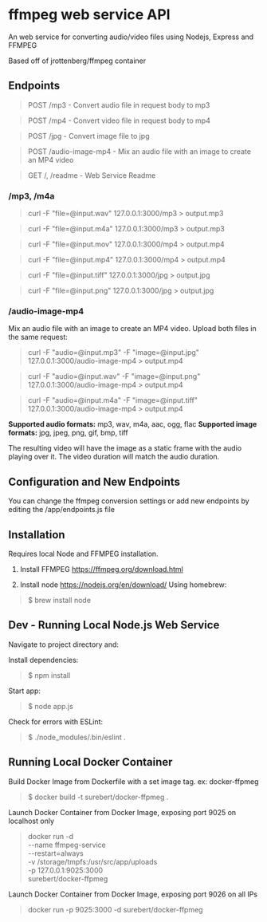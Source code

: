# ffmpeg web service API

An web service for converting audio/video files using Nodejs, Express and FFMPEG

Based off of jrottenberg/ffmpeg container

## Endpoints

> POST /mp3 - Convert audio file in request body to mp3

> POST /mp4 - Convert video file in request body to mp4

> POST /jpg - Convert image file to jpg

> POST /audio-image-mp4 - Mix an audio file with an image to create an MP4 video

> GET /, /readme - Web Service Readme

### /mp3, /m4a


> curl -F "file=@input.wav" 127.0.0.1:3000/mp3  > output.mp3

> curl -F "file=@input.m4a" 127.0.0.1:3000/mp3  > output.mp3

> curl -F "file=@input.mov" 127.0.0.1:3000/mp4  > output.mp4

> curl -F "file=@input.mp4" 127.0.0.1:3000/mp4  > output.mp4

> curl -F "file=@input.tiff" 127.0.0.1:3000/jpg  > output.jpg

> curl -F "file=@input.png" 127.0.0.1:3000/jpg  > output.jpg

### /audio-image-mp4

Mix an audio file with an image to create an MP4 video. Upload both files in the same request:

> curl -F "audio=@input.mp3" -F "image=@input.jpg" 127.0.0.1:3000/audio-image-mp4 > output.mp4

> curl -F "audio=@input.wav" -F "image=@input.png" 127.0.0.1:3000/audio-image-mp4 > output.mp4

> curl -F "audio=@input.m4a" -F "image=@input.tiff" 127.0.0.1:3000/audio-image-mp4 > output.mp4

**Supported audio formats:** mp3, wav, m4a, aac, ogg, flac
**Supported image formats:** jpg, jpeg, png, gif, bmp, tiff

The resulting video will have the image as a static frame with the audio playing over it. The video duration will match the audio duration.

## Configuration and New Endpoints
You can change the ffmpeg conversion settings or add new endpoints by editing 
the /app/endpoints.js file

## Installation

Requires local Node and FFMPEG installation.

1) Install FFMPEG https://ffmpeg.org/download.html

2) Install node https://nodejs.org/en/download/
Using homebrew:
> $ brew install node

## Dev - Running Local Node.js Web Service

Navigate to project directory and:

Install dependencies:
> $ npm install

Start app:
> $ node app.js

Check for errors with ESLint:
> $ ./node_modules/.bin/eslint .

## Running Local Docker Container

Build Docker Image from Dockerfile with a set image tag. ex: docker-ffpmeg
> $ docker build -t surebert/docker-ffpmeg .

Launch Docker Container from Docker Image, exposing port 9025 on localhost only

> docker run -d \
    --name ffmpeg-service \
    --restart=always \
    -v /storage/tmpfs:/usr/src/app/uploads \
    -p 127.0.0.1:9025:3000 \
    surebert/docker-ffpmeg

Launch Docker Container from Docker Image, exposing port 9026 on all IPs
> docker run -p 9025:3000 -d surebert/docker-ffpmeg

